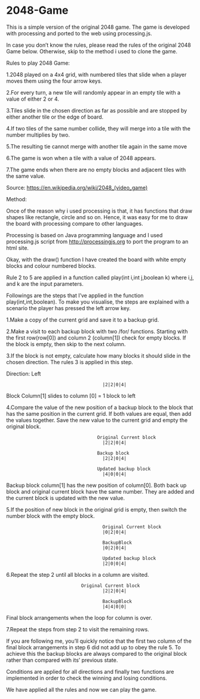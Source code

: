 # 2048-Game
This is a simple version of the original 2048 game. The game is developed with processing and ported to the web using processing.js.

In case you don’t know the rules, please read the rules of the original 2048 Game below. Otherwise, skip to the method i used to clone the game.

Rules to play 2048 Game:

1.2048 played on a 4x4 grid, with numbered tiles that slide when a player moves them using the four arrow keys.

2.For every turn, a new tile will randomly appear in an empty tile with a value of either 2 or 4.

3.Tiles slide in the chosen direction as far as possible and are stopped by either another tile or the edge of board.

4.If two tiles of the same number collide, they will merge into a tile with the number multiplies by two.

5.The resulting tie cannot merge with another tile again in the same move

6.The game is won when a tile with a value of 2048 appears.

7.The game ends when there are no empty blocks and adjacent tiles with the same value.

Source: https://en.wikipedia.org/wiki/2048_(video_game)

Method:

Once of the reason why i used processing is that, it has functions that draw shapes like rectangle, circle and so on. Hence, it was easy for me to draw the board with processing compare to other languages. 

Processing is based on Java programming language and I used processing.js script from http://processingjs.org to port the program to an html site.

Okay, with the draw() function I have created the board with white empty blocks and colour numbered blocks. 

Rule 2 to 5  are applied in a function called play(int i,int j,boolean k) where i,j, and k are the input parameters. 

Followings are the steps that I’ve applied in the function play(int,int,boolean). To make you visualise, the steps are explained with a scenario the player has pressed the left arrow key.

1.Make a copy of the current grid and save it to a backup grid.

2.Make a visit to each backup block with two /for/ functions. Starting with the first row(row[0]) and column 2 (column[1]) check for empty blocks. If the block is empty, then skip to the next column.

3.If the block is not empty, calculate how many blocks it should slide in the chosen direction. The rules 3 is applied in this step. 

Direction: Left

                                        |2|2|0|4|

Block Column[1] slides to column [0] = 1 block to left

4.Compare the value of the new position of a backup block to the block that has the same position in the current grid. If both values are equal, then add the values together. Save the new value to the current grid and empty the original block.

                                      Original Current block
                                        |2|2|0|4|

                                      Backup block
                                        |2|2|0|4|

                                      Updated backup block
                                        |4|0|0|4|

Backup block column[1] has the new position of column[0]. Both back up block and original current block have the same number. They are added and the current block is updated with the new value.

5.If the position of new block in the original grid is empty, then switch the number block with the empty block.

                                        Original Current block
                                        |0|2|0|4|

                                        BackupBlock
                                        |0|2|0|4|

                                        Updated backup block
                                        |2|0|0|4|

6.Repeat the step 2 until all blocks in a column are visited.

								Original Current block
                                        |2|2|0|4|

                                        BackupBlock
                                        |4|4|0|0|

Final block arrangements when the loop for column is over.

7.Repeat the steps from step 2 to visit the remaining rows.

If you are following me, you’ll quickly notice that the first two column of the final block arrangements in step 6 did not add up to obey the rule 5. To achieve this the backup blocks are always compared to the original block rather than compared with its’ previous state. 

Conditions are applied for all directions and finally two functions are implemented in order to check the winning and losing conditions. 

We have applied all the rules and now we can play the game.  
